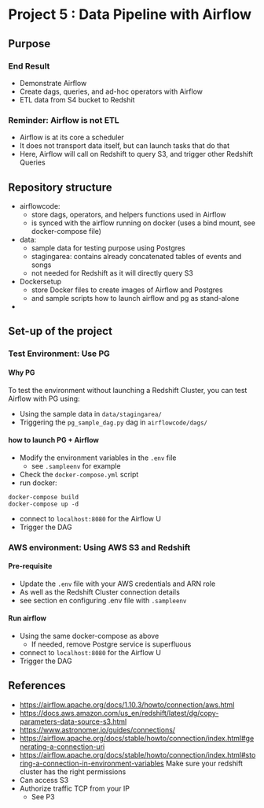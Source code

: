 # Project 5 : Data Pipeline with Airflow
## Purpose
### End Result
- Demonstrate Airflow
- Create dags, queries, and ad-hoc operators with Airflow
- ETL data from S4 bucket to Redshit

### Reminder: Airflow is not ETL
- Airflow is at its core a scheduler
- It does not transport data itself, but can launch tasks that do that
- Here, Airflow will call on Redshift to query S3, and trigger other Redshift Queries

## Repository structure
- airflowcode:
    - store dags, operators, and helpers functions used in Airflow
    - is synced with the airflow running on docker (uses a bind mount, see docker-compose file)
- data:
    - sample data for testing purpose using Postgres
    - stagingarea: contains already concatenated tables of events and songs
    - not needed for Redshift as it will directly query S3
- Dockersetup
    - store Docker files to create images of Airflow and Postgres
    - and sample scripts how to launch airflow and pg as stand-alone
- 

## Set-up of the project
### Test Environment: Use PG
#### Why PG
To test the environment without launching a Redshift Cluster, you can test Airflow with PG using:
- Using the sample data in `data/stagingarea/`
- Triggering the `pg_sample_dag.py` dag in `airflowcode/dags/`

#### how to launch PG + Airflow
- Modify the environment variables in the `.env` file
    - see `.sampleenv` for example
- Check the `docker-compose.yml` script
- run docker:
```shell script
docker-compose build
docker-compose up -d
```
- connect to `localhost:8080` for the Airflow U
- Trigger the DAG

### AWS environment: Using AWS S3 and Redshift
#### Pre-requisite
- Update the `.env` file with your AWS credentials and ARN role
- As well as the Redshift Cluster connection details
- see section en configuring .env file with `.sampleenv`

#### Run airflow
- Using the same docker-compose as above
    - If needed, remove Postgre service is superfluous
- connect to `localhost:8080` for the Airflow U
- Trigger the DAG


## References
- https://airflow.apache.org/docs/1.10.3/howto/connection/aws.html
- https://docs.aws.amazon.com/us_en/redshift/latest/dg/copy-parameters-data-source-s3.html
- https://www.astronomer.io/guides/connections/
- https://airflow.apache.org/docs/stable/howto/connection/index.html#generating-a-connection-uri
- https://airflow.apache.org/docs/stable/howto/connection/index.html#storing-a-connection-in-environment-variables
Make sure your redshift cluster has the right permissions
- Can access S3
- Authorize traffic TCP from your IP
    - See P3